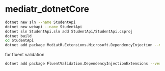# mediatr_dotnetCore

```bash
dotnet new sln --name StudentApi
dotnet new webapi --name StudentApi
dotnet sln StudentApi.sln add StudentApi/StudentApi.csproj
dotnet build
cd StudentApi
dotnet add package MediatR.Extensions.Microsoft.DependencyInjection --version 10.0.1
```

for fluent validation

```bash
dotnet add package FluentValidation.DependencyInjectionExtensions --version 11.2.0
```
